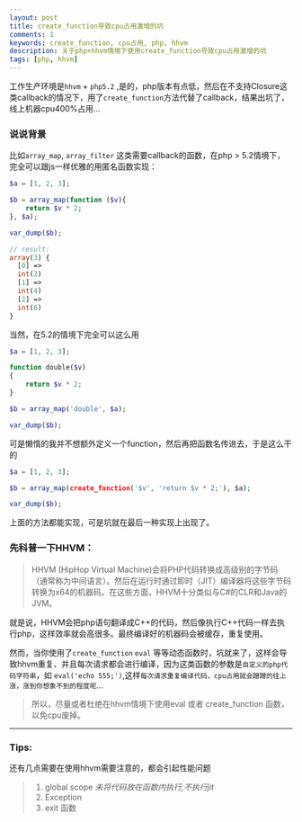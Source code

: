 ```yaml
---
layout: post
title: create_function导致cpu占用激增的坑
comments: 1
keywords: create_function, cpu占用, php, hhvm
description: 关于php+hhvm情境下使用create_function导致cpu占用激增的坑
tags: [php, hhvm]
---
```


工作生产环境是`hhvm` + `php5.2` ,是的，php版本有点低，然后在不支持Closure这类callback的情况下，用了`create_function`方法代替了callback，结果出坑了，线上机器cpu400%占用...

### 说说背景

比如`array_map`, `array_filter` 这类需要callback的函数，在php > 5.2情境下，完全可以跟js一样优雅的用匿名函数实现：

```php
$a = [1, 2, 3];

$b = array_map(function ($v){
    return $v * 2;
}, $a);

var_dump($b);

// result:
array(3) {
  [0] =>
  int(2)
  [1] =>
  int(4)
  [2] =>
  int(6)
}
```

当然，在5.2的情境下完全可以这么用

```php
$a = [1, 2, 3];

function double($v)
{
    return $v * 2;
}

$b = array_map('double', $a);

var_dump($b);
```

可是懒惰的我并不想额外定义一个function，然后再把函数名传进去，于是这么干的

```php
$a = [1, 2, 3];

$b = array_map(create_function('$v', 'return $v * 2;'), $a);

var_dump($b);
```

上面的方法都能实现，可是坑就在最后一种实现上出现了。

### 先科普一下HHVM：

> HHVM (HipHop Virtual Machine)会将PHP代码转换成高级别的字节码（通常称为中间语言）。然后在运行时通过即时（JIT）编译器将这些字节码转换为x64的机器码。在这些方面，HHVM十分类似与C#的CLR和Java的JVM。

就是说，HHVM会把php语句翻译成C++的代码，然后像执行C++代码一样去执行php，这样效率就会高很多。最终编译好的机器码会被缓存，重复使用。

然而，当你使用了`create_function`  `eval` 等等动态函数时，坑就来了，这样会导致hhvm重复、并且每次请求都会进行编译，因为这类函数的参数是`自定义的php代码字符串`，如 `eval('echo 555;')`,这样`每次请求重复编译代码，cpu占用就会蹭蹭的往上涨，涨到你想象不到的程度呢`...


> 所以，尽量或者杜绝在hhvm情境下使用eval 或者 create_function 函数，以免cpu废掉。

-------

### Tips:

还有几点需要在使用hhvm需要注意的，都会引起性能问题

> 1. global scope *未将代码放在函数内执行,不执行jit*
> 2. Exception
> 3. exit 函数
